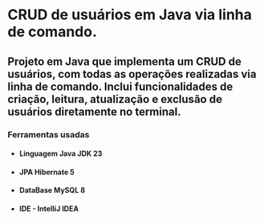 # CRUD de usuários em Java via linha de comando.

## Projeto em Java que implementa um CRUD de usuários, com todas as operações realizadas via linha de comando. Inclui funcionalidades de criação, leitura, atualização e exclusão de usuários diretamente no terminal.

### Ferramentas usadas
* #### Linguagem Java JDK 23
* #### JPA Hibernate 5
* #### DataBase MySQL 8
* #### IDE - IntelliJ IDEA


